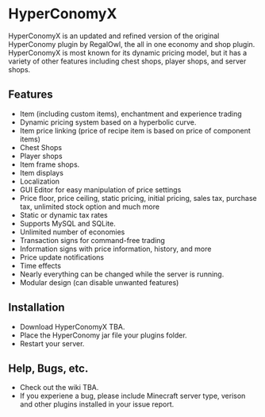 HyperConomyX
===========

HyperConomyX is an updated and refined version of the original HyperConomy plugin by RegalOwl, the all in one economy and shop plugin. HyperConomyX is most known for its dynamic pricing model, but it has a variety of other features including chest shops, player shops, and server shops.

Features
---------

* Item (including custom items), enchantment and experience trading
* Dynamic pricing system based on a hyperbolic curve.
* Item price linking (price of recipe item is based on price of component items)
* Chest Shops
* Player shops
* Item frame shops.
* Item displays
* Localization
* GUI Editor for easy manipulation of price settings
* Price floor, price ceiling, static pricing, initial pricing, sales tax, purchase tax, unlimited stock option and much more
* Static or dynamic tax rates
* Supports MySQL and SQLite.
* Unlimited number of economies
* Transaction signs for command-free trading
* Information signs with price information, history, and more
* Price update notifications
* Time effects
* Nearly everything can be changed while the server is running.
* Modular design (can disable unwanted features)


Installation
---------
* Download HyperConomyX TBA.
* Place the HyperConomy jar file your plugins folder.
* Restart your server.


Help, Bugs, etc.
---------

* Check out the wiki TBA.
* If you experiene a bug, please include Minecraft server type, verison and other plugins installed in your issue report.
